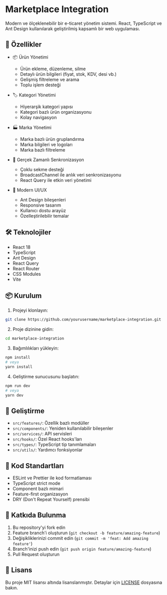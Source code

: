# Marketplace Integration

Modern ve ölçeklenebilir bir e-ticaret yönetim sistemi. React, TypeScript ve Ant Design kullanılarak geliştirilmiş kapsamlı bir web uygulaması.

## 🚀 Özellikler

- 📦 Ürün Yönetimi

  - Ürün ekleme, düzenleme, silme
  - Detaylı ürün bilgileri (fiyat, stok, KDV, desi vb.)
  - Gelişmiş filtreleme ve arama
  - Toplu işlem desteği

- 🏷️ Kategori Yönetimi

  - Hiyerarşik kategori yapısı
  - Kategori bazlı ürün organizasyonu
  - Kolay navigasyon

- 🏭 Marka Yönetimi

  - Marka bazlı ürün gruplandırma
  - Marka bilgileri ve logoları
  - Marka bazlı filtreleme

- 🔄 Gerçek Zamanlı Senkronizasyon

  - Çoklu sekme desteği
  - BroadcastChannel ile anlık veri senkronizasyonu
  - React Query ile etkin veri yönetimi

- 🎨 Modern UI/UX
  - Ant Design bileşenleri
  - Responsive tasarım
  - Kullanıcı dostu arayüz
  - Özelleştirilebilir temalar

## 🛠️ Teknolojiler

- React 18
- TypeScript
- Ant Design
- React Query
- React Router
- CSS Modules
- Vite

## 📦 Kurulum

1. Projeyi klonlayın:

```bash
git clone https://github.com/yourusername/marketplace-integration.git
```

2. Proje dizinine gidin:

```bash
cd marketplace-integration
```

3. Bağımlılıkları yükleyin:

```bash
npm install
# veya
yarn install
```

4. Geliştirme sunucusunu başlatın:

```bash
npm run dev
# veya
yarn dev
```

## 🔧 Geliştirme

- `src/features/`: Özellik bazlı modüller
- `src/components/`: Yeniden kullanılabilir bileşenler
- `src/services/`: API servisleri
- `src/hooks/`: Özel React hooks'ları
- `src/types/`: TypeScript tip tanımlamaları
- `src/utils/`: Yardımcı fonksiyonlar

## 📝 Kod Standartları

- ESLint ve Prettier ile kod formatlaması
- TypeScript strict mode
- Component bazlı mimari
- Feature-first organizasyon
- DRY (Don't Repeat Yourself) prensibi

## 🤝 Katkıda Bulunma

1. Bu repository'yi fork edin
2. Feature branch'i oluşturun (`git checkout -b feature/amazing-feature`)
3. Değişikliklerinizi commit edin (`git commit -m 'feat: Add amazing feature'`)
4. Branch'inizi push edin (`git push origin feature/amazing-feature`)
5. Pull Request oluşturun

## 📄 Lisans

Bu proje MIT lisansı altında lisanslanmıştır. Detaylar için [LICENSE](LICENSE) dosyasına bakın.
